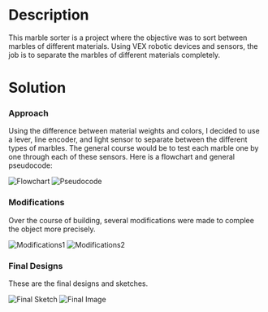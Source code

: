 # Description
This marble sorter is a project where the objective was to sort between marbles of different materials. Using VEX robotic devices and sensors, the job is to separate the marbles of different materials completely.

# Solution

### Approach

Using the difference between material weights and colors, I decided to use a lever, line encoder, and light sensor to separate between the different types of marbles. The general course would be to test each marble one by one through each of these sensors. Here is a flowchart and general pseudocode:

![Flowchart](logs/flowchart.JPG)
![Pseudocode](logs/pseudocode.JPG)

### Modifications

Over the course of building, several modifications were made to complee the object more precisely.

![Modifications1](logs/modifications1.JPG)
![Modifications2](logs/modifications2.JPG)

### Final Designs

These are the final designs and sketches.

![Final Sketch](logs/final_design.JPG)
![Final Image](logs/final_image.JPG)
